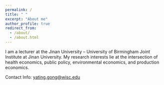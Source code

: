 ```yaml
---
permalink: /
title: " "
excerpt: "About me"
author_profile: true
redirect_from: 
  - /about/
  - /about.html
---
```


I am a lecturer at the Jinan University – University of Birmingham Joint Institute at Jinan University. My research interests lie at the intersection of health economics, public policy, environmental economics, and production economics.

Contact Info: [yating.gong@wisc.edu](mailto:ygong42@wisc.edu)
